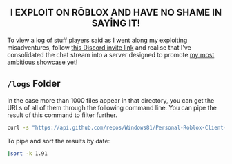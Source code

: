 <h2 align="center"> I EXPLOIT ON RŌBLOX AND HAVE NO SHAME IN SAYİNG IT! </h2>

To view a log of stuff players said as I went along my exploiting misadventures, follow [this Discord invite link](https://discord.gg/TSXNHDsrsT) and realise that I've consolidated the chat stream into a server designed to promote [my most ambitious showcase yet](https://www.roblox.com/games/4794911592)!

## `/logs` Folder

In the case more than 1000 files appear in that directory, you can get the URLs of all of them through the following command line. You can pipe the result of this command to filter further.

```bash
curl -s "https://api.github.com/repos/Windows81/Personal-Roblox-Client-Scripts/contents/logs?ref=main"|grep -Po "(?<=html_url....).+\.txt"
```

To pipe and sort the results by date:

```bash
|sort -k 1.91
```
